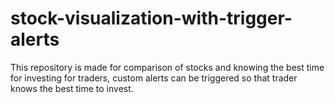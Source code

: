 # stock-visualization-with-trigger-alerts
This repository is made for comparison of stocks and knowing the best time for investing for traders, custom alerts can be triggered so that trader knows the best time to invest.
